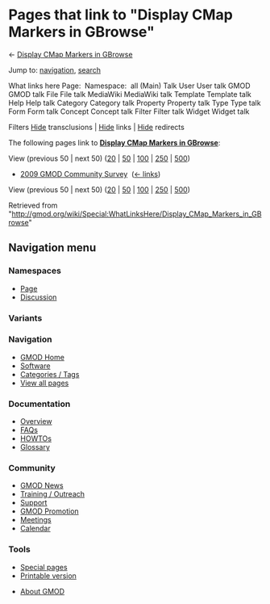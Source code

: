 <div id="mw-page-base" class="noprint">

</div>

<div id="mw-head-base" class="noprint">

</div>

<div id="content" class="mw-body" role="main">

<span id="top"></span>

<div id="mw-js-message" style="display:none;">

</div>



# <span dir="auto">Pages that link to "Display CMap Markers in GBrowse"</span>

<div id="bodyContent">

<div id="contentSub">

← [Display CMap Markers in
GBrowse](/wiki/Display_CMap_Markers_in_GBrowse "Display CMap Markers in GBrowse")

</div>

<div id="jump-to-nav" class="mw-jump">

Jump to: [navigation](#mw-navigation), [search](#p-search)

</div>

<div id="mw-content-text">

What links here Page:  Namespace:  all (Main) Talk User User talk GMOD
GMOD talk File File talk MediaWiki MediaWiki talk Template Template talk
Help Help talk Category Category talk Property Property talk Type Type
talk Form Form talk Concept Concept talk Filter Filter talk Widget
Widget talk

Filters
[Hide](/mediawiki/index.php?title=Special:WhatLinksHere/Display_CMap_Markers_in_GBrowse&hidetrans=1 "Special:WhatLinksHere/Display CMap Markers in GBrowse")
transclusions \|
[Hide](/mediawiki/index.php?title=Special:WhatLinksHere/Display_CMap_Markers_in_GBrowse&hidelinks=1 "Special:WhatLinksHere/Display CMap Markers in GBrowse")
links \|
[Hide](/mediawiki/index.php?title=Special:WhatLinksHere/Display_CMap_Markers_in_GBrowse&hideredirs=1 "Special:WhatLinksHere/Display CMap Markers in GBrowse")
redirects

The following pages link to **[Display CMap Markers in
GBrowse](/wiki/Display_CMap_Markers_in_GBrowse "Display CMap Markers in GBrowse")**:

View (previous 50 \| next 50)
([20](/mediawiki/index.php?title=Special:WhatLinksHere/Display_CMap_Markers_in_GBrowse&limit=20 "Special:WhatLinksHere/Display CMap Markers in GBrowse")
\|
[50](/mediawiki/index.php?title=Special:WhatLinksHere/Display_CMap_Markers_in_GBrowse&limit=50 "Special:WhatLinksHere/Display CMap Markers in GBrowse")
\|
[100](/mediawiki/index.php?title=Special:WhatLinksHere/Display_CMap_Markers_in_GBrowse&limit=100 "Special:WhatLinksHere/Display CMap Markers in GBrowse")
\|
[250](/mediawiki/index.php?title=Special:WhatLinksHere/Display_CMap_Markers_in_GBrowse&limit=250 "Special:WhatLinksHere/Display CMap Markers in GBrowse")
\|
[500](/mediawiki/index.php?title=Special:WhatLinksHere/Display_CMap_Markers_in_GBrowse&limit=500 "Special:WhatLinksHere/Display CMap Markers in GBrowse"))

- [2009 GMOD Community
  Survey](/wiki/2009_GMOD_Community_Survey "2009 GMOD Community Survey")
  ‎ <span class="mw-whatlinkshere-tools">([←
  links](/mediawiki/index.php?title=Special:WhatLinksHere&target=2009+GMOD+Community+Survey "Special:WhatLinksHere"))</span>

View (previous 50 \| next 50)
([20](/mediawiki/index.php?title=Special:WhatLinksHere/Display_CMap_Markers_in_GBrowse&limit=20 "Special:WhatLinksHere/Display CMap Markers in GBrowse")
\|
[50](/mediawiki/index.php?title=Special:WhatLinksHere/Display_CMap_Markers_in_GBrowse&limit=50 "Special:WhatLinksHere/Display CMap Markers in GBrowse")
\|
[100](/mediawiki/index.php?title=Special:WhatLinksHere/Display_CMap_Markers_in_GBrowse&limit=100 "Special:WhatLinksHere/Display CMap Markers in GBrowse")
\|
[250](/mediawiki/index.php?title=Special:WhatLinksHere/Display_CMap_Markers_in_GBrowse&limit=250 "Special:WhatLinksHere/Display CMap Markers in GBrowse")
\|
[500](/mediawiki/index.php?title=Special:WhatLinksHere/Display_CMap_Markers_in_GBrowse&limit=500 "Special:WhatLinksHere/Display CMap Markers in GBrowse"))

</div>

<div class="printfooter">

Retrieved from
"<http://gmod.org/wiki/Special:WhatLinksHere/Display_CMap_Markers_in_GBrowse>"

</div>

<div id="catlinks" class="catlinks catlinks-allhidden">

</div>

<div class="visualClear">

</div>

</div>

</div>

<div id="mw-navigation">

## Navigation menu

<div id="mw-head">



<div id="left-navigation">

<div id="p-namespaces" class="vectorTabs" role="navigation"
aria-labelledby="p-namespaces-label">

### Namespaces

- <span id="ca-nstab-main"><a href="/wiki/Display_CMap_Markers_in_GBrowse" accesskey="c"
  title="View the content page [c]">Page</a></span>
- <span id="ca-talk"><a
  href="/mediawiki/index.php?title=Talk:Display_CMap_Markers_in_GBrowse&amp;action=edit&amp;redlink=1"
  accesskey="t"
  title="Discussion about the content page [t]">Discussion</a></span>

</div>

<div id="p-variants" class="vectorMenu emptyPortlet" role="navigation"
aria-labelledby="p-variants-label">

### 

### Variants[](#)

<div class="menu">

</div>

</div>

</div>





</div>

</div>

</div>

<div id="mw-panel">

<div id="p-logo" role="banner">

<a href="/wiki/Main_Page"
style="background-image: url(http://gmod.org/images/GMOD-cogs.png);"
title="Visit the main page"></a>

</div>

<div id="p-Navigation" class="portal" role="navigation"
aria-labelledby="p-Navigation-label">

### Navigation

<div class="body">

- <span id="n-GMOD-Home">[GMOD Home](/wiki/Main_Page)</span>
- <span id="n-Software">[Software](/wiki/GMOD_Components)</span>
- <span id="n-Categories-.2F-Tags">[Categories /
  Tags](/wiki/Categories)</span>
- <span id="n-View-all-pages">[View all
  pages](/wiki/Special:AllPages)</span>

</div>

</div>

<div id="p-Documentation" class="portal" role="navigation"
aria-labelledby="p-Documentation-label">

### Documentation

<div class="body">

- <span id="n-Overview">[Overview](/wiki/Overview)</span>
- <span id="n-FAQs">[FAQs](/wiki/Category:FAQ)</span>
- <span id="n-HOWTOs">[HOWTOs](/wiki/Category:HOWTO)</span>
- <span id="n-Glossary">[Glossary](/wiki/Glossary)</span>

</div>

</div>

<div id="p-Community" class="portal" role="navigation"
aria-labelledby="p-Community-label">

### Community

<div class="body">

- <span id="n-GMOD-News">[GMOD News](/wiki/GMOD_News)</span>
- <span id="n-Training-.2F-Outreach">[Training /
  Outreach](/wiki/Training_and_Outreach)</span>
- <span id="n-Support">[Support](/wiki/Support)</span>
- <span id="n-GMOD-Promotion">[GMOD
  Promotion](/wiki/GMOD_Promotion)</span>
- <span id="n-Meetings">[Meetings](/wiki/Meetings)</span>
- <span id="n-Calendar">[Calendar](/wiki/Calendar)</span>

</div>

</div>

<div id="p-tb" class="portal" role="navigation"
aria-labelledby="p-tb-label">

### Tools

<div class="body">

- <span id="t-specialpages"><a href="/wiki/Special:SpecialPages" accesskey="q"
  title="A list of all special pages [q]">Special pages</a></span>
- <span id="t-print"><a
  href="/mediawiki/index.php?title=Special:WhatLinksHere/Display_CMap_Markers_in_GBrowse&amp;printable=yes"
  rel="alternate" accesskey="p"
  title="Printable version of this page [p]">Printable version</a></span>

</div>

</div>

</div>

</div>

<div id="footer" role="contentinfo">

- <span id="footer-places-about">[About
  GMOD](/wiki/GMOD:About "GMOD:About")</span>

<!-- -->






</div>
